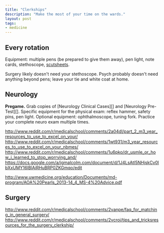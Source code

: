 ```yaml
---
title: "Clerkships"
description: "Make the most of your time on the wards."
layout: post
tags:
- medicine
---
```


## Every rotation

Equipment: multiple pens (be prepared to give them away), pen light, note
cards, stethoscope, [scutsheets](http://www.medfools.com/downloads.php).

Surgery likely doesn't need your stethoscope.  Psych probably doesn't need
anything beyond pens; leave your tie and white coat at home.

## Neurology

**Pregame.** Grab copies of [Neurology Clinical Cases][] and
[Neurology Pre-Test][].  Specific equipment for the physical exam: reflex
hammer, safety pins, pen light.  Optional equipment: ophthalmoscope, tuning
fork. Practice your complete neuro exam multiple times.




http://www.reddit.com/r/medicalschool/comments/2a04dl/part_2_m3_year_resources_to_use_to_excel_on_your/
http://www.reddit.com/r/medicalschool/comments/1wt931/m3_year_resources_to_use_to_excel_on_your_nbmes/
http://www.reddit.com/r/medicalschool/comments/1u6pko/dr_usmle_or_how_i_learned_to_stop_worrying_and/
https://docs.google.com/a/jgmalcolm.com/document/d/1J4LsAtl5NHjskCv0lbXxUMY16lBlAiRHuBRP0ZKGmqo/edit


http://www.uwmedicine.org/education/Documents/md-program/AOA%20Pearls_2013-14_4_MS-4%20Advice.pdf


## Surgery

http://www.reddit.com/r/medicalschool/comments/2vanpe/faq_for_matching_in_general_surgery/
http://www.reddit.com/r/medicalschool/comments/2vcroj/tips_and_tricksresources_for_the_surgery_clerkship/

